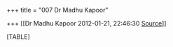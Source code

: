 +++
title = "007 Dr Madhu Kapoor"

+++
[[Dr Madhu Kapoor	2012-01-21, 22:46:30 [Source](https://groups.google.com/g/bvparishat/c/2_n0Z8QqFkQ)]]



[TABLE]

